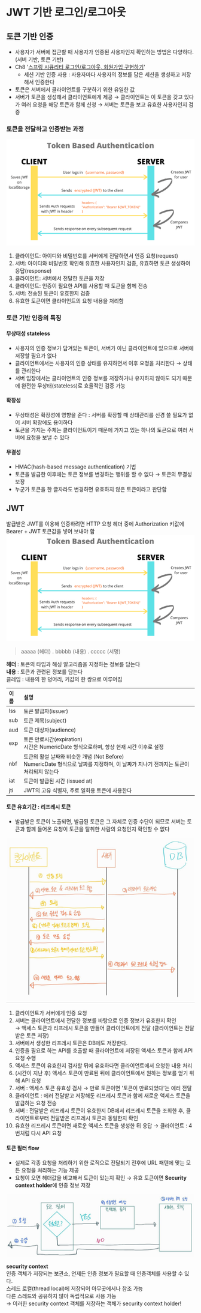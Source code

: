 # JWT 기반 로그인/로그아웃

## 토큰 기반 인증
- 사용자가 서버에 접근할 때 사용자가 인증된 사용자인지 확인하는 방법은 다양하다. (서버 기반, 토큰 기반)
- Ch8 '[스프링 시큐리티 로그인/로그아웃, 회원가입 구현하기](/md/note08.md)'
  - 세션 기반 인증 사용 : 사용자마다 사용자의 정보를 담은 세션을 생성하고 저장해서 인증한다
-  토큰은 서버에서 클라이언트를 구분하기 위한 유일한 값   
  - 서버가 토큰을 생성해서 클라이언트에게 제공 &rarr;  클라이언트는 이 토큰을 갖고 있다가 여러 요청을 해당 토큰과 함께 신청 &rarr; 서버는 토큰을 보고 유효한 사용자인지 검증

### 토큰을 전달하고 인증받는 과정
![token_req_auth](/md/upload/img_token_req_auth.png)
1. 클라이언트: 아이디와 비밀번호를 서버에게 전달하면서 인증 요청(request)
2. 서버: 아이디와 비밀번호 확인해 유효한 사용자인지 검증, 유효하면 토큰 생성하여 응답(response)
3. 클라이언트: 서버에서 전달한 토큰을 저장
4. 클라이언트: 인증이 필요한 API를 사용할 때 토큰을 함께 전송
5. 서버: 전송된 토큰이 유효한지 검증
6. 유효한 토큰이면 클라이언트의 요청 내용을 처리함

### 토큰 기반 인증의 특징
#### 무상태성 stateless
- 사용자의 인증 정보가 담겨있는 토큰이, 서버가 아닌 클라이언트에 있으므로 서버에 저장할 필요가 없다
- 클라이언트에서는 사용자의 인증 상태를 유지하면서 이후 요청을 처리한다 &rarr; 상태를 관리한다
- 서버 입장에서는 클라이언트의 인증 정보를 저장하거나 유지하지 않아도 되기 때문에 완전한 무상태(stateless)로 효율적인 검증 가능
#### 확장성
- 무상태성은 확장성에 영향을 준다 : 서버를 확장할 때 상태관리를 신경 쓸 필요가 없어 서버 확장에도 용이하다
- 토큰을 가지는 주체는 클라이언트이기 때문에 가지고 있는 하나의 토큰으로 여러 서버에 요청을 보낼 수 있다
#### 무결성
- HMAC(hash-based message authentication) 기법
- 토큰을 발급한 이후에는 토큰 정보를 변경하는 행위를 할 수 없다 &rarr; 토큰의 무결성 보장
- 누군가 토큰을 한 글자라도 변경하면 유효하지 않은 토큰이라고 판단함

## JWT
발급받은 JWT를 이용해 인증하려면 HTTP 요청 헤더 중에 Authorization 키값에 Bearer + JWT 토큰값을 넣어 보내야 함   
![token_jwt](/md/upload/img_token_req_auth.png)

> aaaaa (헤더) . bbbbb (내용) . ccccc (서명)

**헤더** : 토큰의 타입과 해싱 알고리즘을 지정하는 정보를 담는다   
**내용** : 토큰과 관련된 정보를 담는다  
클레임 : 내용의 한 덩어리, 키값의 한 쌍으로 이루어짐

| 이름  | 설명                                                                                        |
|:----|:------------------------------------------------------------------------------------------|
| lss | 토큰 발급자(issuer)                                                                            |
| sub | 토큰 제목(subject)                                                                            |
| aud | 토큰 대상자(audience)                                                                          |
| exp | 토큰 만료시간(expiration)<br/>시간은 NumericDate 형식으로하며, 항상 현재 시간 이후로 설정                           |
| nbf | 토큰의 활설 날짜와 비슷한 개념 (Not Before)<br/>NumericDate 형식으로 날짜를 지정하며, 이 날짜가 지나기 전까지는 토큰이 처리되지 않는다 |
| iat | 토큰이 발급된 시간 (issued at)                                                                    |
| jti | JWT의 고유 식별자, 주로 일회용 토큰에 사용한다                                                              |

#### 토큰 유효기간 : 리프레시 토큰
- 발급받은 토큰이 노출되면, 발급된 토큰은 그 자체로 인증 수단이 되므로 서버는 토큰과 함께 들어온 요청이 토큰을 탈취한 사람의 요청인지 확인할 수 없다

![refresh token](/md/upload/img_refresh_token_flow.png)
1. 클라이언트가 서버에게 인증 요청
2. 서버는 클라이언트에서 전달한 정보를 바탕으로 인증 정보가 유효한지 확인   
&rarr; 액세스 토큰과 리프레시 토큰을 만들어 클라이언트에게 전달 (클라이언트는 전달받은 토큰 저장)
3. 서버에서 생성한 리프레시 토큰은 DB에도 저장한다.
4. 인증을 필요로 하는 API를 호출할 때 클라이언트에 저장된 액세스 토큰과 함께 API 요청 수행
5. 액세스 토큰이 유효한지 검사할 뒤에 유효하다면 클라이언트에서 요청한 내용 처리
6. (시간이 지난 후) 액세스 토큰이 만료된 뒤에 클라이언트에서 원하는 정보를 얻기 위해 API 요청
7. 서버 : 액세스 토큰 유효성 검사 &rarr; 만료 토큰이면 '토큰이 만료되었다'는 에러 전달
8. 클라이언트 : 에러 전달받고 저장해둔 리프레시 토큰과 함께 새로운 액세스 토큰을 발급하는 요청 전송
9. 서버 : 전달받은 리프레시 토큰이 유효한지 DB에서 리프레시 토큰을 조회한 후, 클라이언트로부터 전달받은 리프레시 토큰과 동일한지 확인
10. 유효한 리프레시 토큰이면 새로운 액세스 토큰을 생성한 뒤 응답 &rarr; 클라이언트 : 4번처럼 다시 API 요청

#### 토큰 필터 flow
- 실제로 각종 요청을 처리하기 위한 로직으로 전달되기 전후에 URL 패텐에 맞는 모든 요청을 처리하는 기능 제공
- 요청이 오면 헤더값을 비교해서 토큰이 있는지 확인 &rarr; 유효 토큰이면 **Security context holder**에 인증 정보 저장

![token_filter_flow](/md/upload/img_token_filter_flow.png)

**security context**   
인증 객체가 저장되는 보관소, 언제든 인증 정보가 필요할 때 인증객체를 사용할 수 있다.   
스레드 로컬(thread local)에 저장되어 아무곳에서나 참조 가능   
다른 스레드와 공유하지 않아 독립적으로 사용 가능   
&rarr; 이러한 security context 객체를 저장하는 객체가 security context holder!
